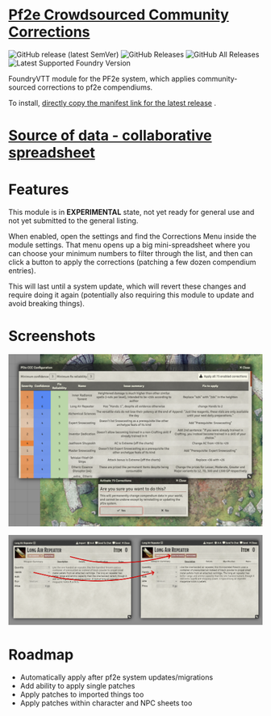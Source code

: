 # [Pf2e Crowdsourced Community Corrections](https://foundryvtt.com/packages/pf2e-crowdsourced-community-corrections/)

![GitHub release (latest SemVer)](https://img.shields.io/github/v/release/shemetz/pf2e-crowdsourced-community-corrections?style=for-the-badge)
![GitHub Releases](https://img.shields.io/github/downloads/shemetz/pf2e-crowdsourced-community-corrections/latest/total?style=for-the-badge)
![GitHub All Releases](https://img.shields.io/github/downloads/shemetz/pf2e-crowdsourced-community-corrections/total?style=for-the-badge&label=Downloads+total)
![Latest Supported Foundry Version](https://img.shields.io/endpoint?url=https://foundryshields.com/version?url=https://github.com/shemetz/pf2e-crowdsourced-community-corrections/raw/master/module.json)

FoundryVTT module for the PF2e system, which applies community-sourced corrections to pf2e compendiums.

To install, [directly copy the manifest link for the latest release](https://github.com/shemetz/pf2e-crowdsourced-community-corrections/releases/latest/download/module.json)
.

# [Source of data - collaborative spreadsheet](https://docs.google.com/spreadsheets/d/1nZ95fXqnmutFx8HE8TLvJIFiRf3WN9EwkBv7yYLFdB4)

# Features

This module is in **EXPERIMENTAL** state, not yet ready for general use and not yet submitted to the general listing.

When enabled, open the settings and find the Corrections Menu inside the module settings. That menu opens up a big
mini-spreadsheet where you can choose your minimum numbers to filter through the list, and then can click a button to
apply the corrections (patching a few dozen compendium entries).

This will last until a system update, which will revert these changes and require doing it again (potentially also
requiring this module to update and avoid breaking things).

# Screenshots

![](metadata/screenshot_1.png)

![](metadata/screenshot_2_long_air_repeater.png)

# Roadmap

- Automatically apply after pf2e system updates/migrations
- Add ability to apply single patches
- Apply patches to imported things too
- Apply patches within character and NPC sheets too
